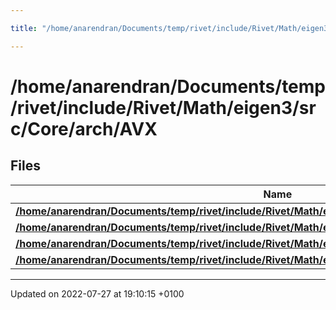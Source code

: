 ```yaml
---

title: "/home/anarendran/Documents/temp/rivet/include/Rivet/Math/eigen3/src/Core/arch/AVX"

---
```


# /home/anarendran/Documents/temp/rivet/include/Rivet/Math/eigen3/src/Core/arch/AVX



## Files

| Name           |
| -------------- |
| **[/home/anarendran/Documents/temp/rivet/include/Rivet/Math/eigen3/src/Core/arch/AVX/Complex.h](http://example.org/files/avx_2complex_8h/#file-complex.h)**  |
| **[/home/anarendran/Documents/temp/rivet/include/Rivet/Math/eigen3/src/Core/arch/AVX/MathFunctions.h](http://example.org/files/arch_2avx_2mathfunctions_8h/#file-mathfunctions.h)**  |
| **[/home/anarendran/Documents/temp/rivet/include/Rivet/Math/eigen3/src/Core/arch/AVX/PacketMath.h](http://example.org/files/avx_2packetmath_8h/#file-packetmath.h)**  |
| **[/home/anarendran/Documents/temp/rivet/include/Rivet/Math/eigen3/src/Core/arch/AVX/TypeCasting.h](http://example.org/files/avx_2typecasting_8h/#file-typecasting.h)**  |






-------------------------------

Updated on 2022-07-27 at 19:10:15 +0100
